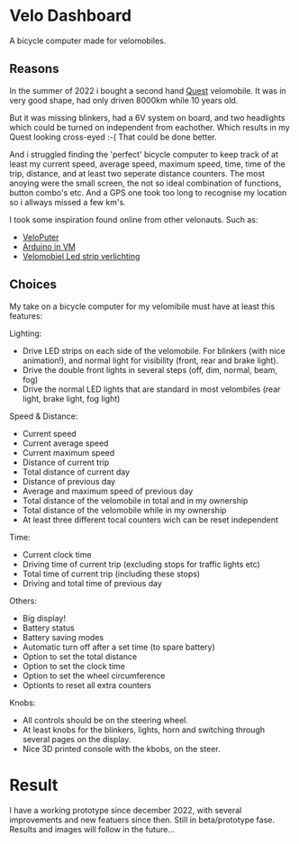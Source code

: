# Velo Dashboard

A bicycle computer made for velomobiles.

## Reasons

In the summer of 2022 i bought a second hand [Quest](https://www.velomobiel.nl/quest/) velomobile.
It was in very good shape, had only driven 8000km while 10 years old.

But it was missing blinkers, had a 6V system on board, and two headlights which could be turned on independent from eachother. Which results in my Quest looking cross-eyed :-(
That could be done better.

And i struggled finding the 'perfect' bicycle computer to keep track of at least my current speed, average speed, maximum speed, time, time of the trip, distance, and at least two seperate distance counters.
The most anoying were the small screen, the not so ideal combination of functions, button combo's etc. And a GPS one took too long to recognise my location so i allways missed a few km's.

I took some inspiration found online from other velonauts. Such as:
- [VeloPuter](https://veloputer.wordpress.com/about/)
- [Arduino in VM](https://quest.robbroek.nl/search/label/arduino)
- [Velomobiel Led strip verlichting](https://bickyenzijnfietsen.blogspot.com/2018/10/velomobiel-led-strip-verlichting.html)

## Choices

My take on a bicycle computer for my velomibile must have at least this features:

Lighting:
- Drive LED strips on each side of the velomobile. For blinkers (with nice animation!), and normal light for visibility (front, rear and brake light).
- Drive the double front lights in several steps (off, dim, normal, beam, fog)
- Drive the normal LED lights that are standard in most velombiles (rear light, brake light, fog light)
  
Speed & Distance:
- Current speed
- Current average speed
- Current maximum speed
- Distance of current trip
- Total distance of current day
- Distance of previous day 
- Average and maximum speed of previous day
- Total distance of the velomobile in total and in my ownership
- Total distance of the velomobile while in my ownership
- At least three different tocal counters wich can be reset independent
  
Time:
- Current clock time
- Driving time of current trip (excluding stops for traffic lights etc)
- Total time of current trip (including these stops)
- Driving and total time of previous day
  
Others:
- Big display!
- Battery status
- Battery saving modes
- Automatic turn off after a set time (to spare battery)
- Option to set the total distance
- Option to set the clock time
- Option to set the wheel circumference
- Optionts to reset all extra counters
  
Knobs:
- All controls should be on the steering wheel.
- At least knobs for the blinkers, lights, horn and switching through several pages on the display.
- Nice 3D printed console with the kbobs, on the steer.

# Result

I have a working prototype since december 2022, with several improvements and new featuers since then. Still in beta/prototype fase. Results and images will follow in the future...

